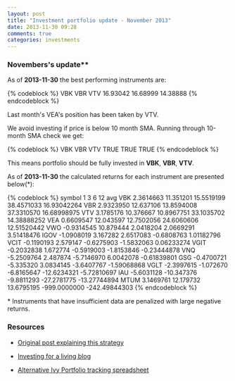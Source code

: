 ```yaml
---
layout: post
title: "Investment portfolio update - November 2013"
date: 2013-11-30 09:28
comments: true
categories: investments
---
```


### Novembers's update**

As of **2013-11-30** the best performing instruments are:

{% codeblock %}
     VBK      VBR      VTV
16.93042 16.68999 14.38888
{% endcodeblock %}

Last month's VEA's position has been taken by VTV.

We avoid investing if price is below 10 month SMA. Running through 10-month SMA check we get:

{% codeblock %}
  VBK  VBR  VTV
TRUE TRUE TRUE
{% endcodeblock %}

This means portfolio should be fully invested in **VBK**, **VBR**, **VTV**.

As of **2013-11-30** the calculated returns for each instrument are presented below(*):

{% codeblock %}
symbol        1          3          6           12           avg
VBK   2.3614663  11.351201 15.5519199   38.4571033   16.93042264
VBR   2.9323950  12.637106 13.8594008   37.3310570   16.68998975
VTV   3.1785176  10.376667 10.8967751   33.1035702   14.38888252
VEA   0.6609547  12.043597 12.7502056   24.6060606   12.51520442
VWO  -0.9314545  10.879444  2.0418204    2.0669291    3.51418476
IGOV -1.0908019   3.167282  2.6517083   -0.6808763    1.01182796
VCIT -0.1190193   2.579147 -0.6275903   -1.5832063    0.06233274
VGIT -0.2032838   1.672774 -0.5919003   -1.8153846   -0.23444878
VNQ  -5.2509764   2.487874 -5.7146970    6.0042078   -0.61839801
GSG  -0.4700721  -5.335320  3.0834145   -3.6407767   -1.59068868
VGLT -2.3997615  -1.072670 -6.8165647  -12.6234321   -5.72810697
IAU  -5.6031128 -10.347376 -9.8811293  -27.2781775  -13.27744894
MTUM  3.1469761  12.179732 13.6795195 -999.0000000 -242.49844303
{% endcodeblock %}

\* Instruments that have insufficient data are penalized with large negative returns.

### Resources

 * [Original post explaining this strategy](/blog/2013/10/30/investment-portfolio-update-october-2013/)

 * [Investing for a living blog](http://investingforaliving.wordpress.com/)

 * [Alternative Ivy Portfolio tracking spreadsheet](https://docs.google.com/spreadsheet/ccc?key=0Ai0xPgGdCts3dEhZVUVXTFQtOEdsRUYwSmRLN3M0NHc&usp=sharing#gid=1)